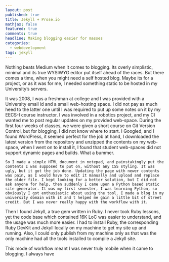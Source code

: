 ```yaml
---
layout: post
published: true
title: Jekyll + Prose.io
mathjax: false
featured: true
comments: true
headline: Making blogging easier for masses
categories: 
  - webdevelopment
tags: jekyll
---
```


Nothing beats Medium when it comes to blogging. Its overly simplistic, minimal and its true WYSIWYG editor put itself ahead of the races. But there comes a time, when you might need a self hosted blog. Maybe its for a project, or as it was for me, I needed something static to be hosted in my University’s servers.

It was 2008, I was a freshman at college and I was provided with a University email id and a small web-hosting space. I did not pay as much heed to the latter one until I was required to put up some notes on it by my EECS-I course instructor. I was involved in a robotics project, and my CI wanted me to post regular updates on my provided web-space. During the first four weeks of classes, we were given a short course on Git Version Control, but for blogging, I did not know where to start. I Googled, and I found WordPress, it seemed perfect for the job at hand, I downloaded the latest version from the repository and unzipped the contents on my web-space, when I went on to install it, I found that student web-spaces did not support dynamic pages and builds. What a bummer.

```
So I made a simple HTML document in notepad, and painstakingly put the contents I was supposed to put on, without any CSS styling. It was ugly, but it got the job done. Updating the page with newer contents was pain, as I would have to edit it manually and upload and replace the older file. I kept looking for a better solution, but I did not ask anyone for help, then suddenly I came upon a Python based static site generator. It was my first semester, I was learning Python, so obviously I got enthusiastic about using the tool. I made a blog in my university domain with it and t helped me gain a little bit of street credit. But I was never really happy with the workflow with it.
```

Then I found Jekyll, a true gem written in Ruby. I never took Ruby lessons, yet the code base which contained 16K LoC was easier to understand, and the usage was much more easier. I had to install Ruby, the corresponding Ruby DevKit and Jekyll locally on my machine to get my site up and running. Also, I could only publish from my machine only as that was the only machine had all the tools installed to compile a Jekyll site.

This mode of workflow meant I was never truly mobile when it came to blogging. I always have
